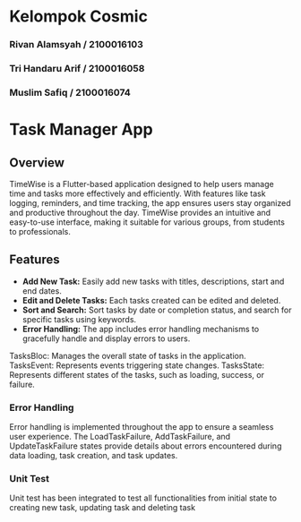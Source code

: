 # Kelompok Cosmic
### Rivan Alamsyah / 2100016103
### Tri Handaru Arif / 2100016058
### Muslim Safiq / 2100016074

# Task Manager App

## Overview

TimeWise is a Flutter-based application designed to help users manage time and tasks more effectively and efficiently. With features like task logging, reminders, and time tracking, the app ensures users stay organized and productive throughout the day. TimeWise provides an intuitive and easy-to-use interface, making it suitable for various groups, from students to professionals.

## Features

- **Add New Task:** Easily add new tasks with titles, descriptions, start and end dates.
- **Edit and Delete Tasks:** Each tasks created can be edited and deleted.
- **Sort and Search:** Sort tasks by date or completion status, and search for specific tasks using keywords.
- **Error Handling:** The app includes error handling mechanisms to gracefully handle and display errors to users.

TasksBloc: Manages the overall state of tasks in the application.
TasksEvent: Represents events triggering state changes.
TasksState: Represents different states of the tasks, such as loading, success, or failure.

### Error Handling
Error handling is implemented throughout the app to ensure a seamless user experience. 
The LoadTaskFailure, AddTaskFailure, and UpdateTaskFailure states provide details about errors encountered during data loading, task creation, and task updates.

### Unit Test
Unit test has been integrated to test all functionalities from initial state to creating new task, updating task and deleting task
